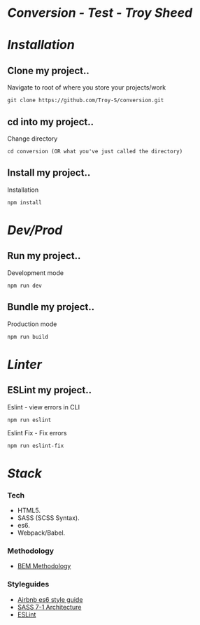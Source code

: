 # *Conversion - Test - Troy Sheed*

# *Installation*
## Clone my project..
Navigate to root of where you store your projects/work
```
git clone https://github.com/Troy-S/conversion.git
```
## cd into my project..
Change directory
```
cd conversion (OR what you've just called the directory)
```
## Install my project..
Installation
```
npm install
```

# *Dev/Prod*
## Run my project..
Development mode
```
npm run dev
```
## Bundle my project..
Production mode
```
npm run build
```

# *Linter*
## ESLint my project..
Eslint - view errors in CLI
```
npm run eslint
```
Eslint Fix - Fix errors
```
npm run eslint-fix
```

# *Stack*

### Tech
* HTML5.
* SASS (SCSS Syntax).
* es6.
* Webpack/Babel.

### Methodology
* [BEM Methodology](https://en.bem.info/methodology/)

### Styleguides
* [Airbnb es6 style guide](https://github.com/airbnb/javascript)
* [SASS 7-1 Architecture](https://sass-guidelin.es/#architecture)
* [ESLint](https://eslint.org/)
